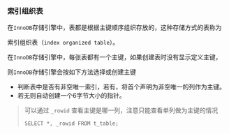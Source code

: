 ### 索引组织表

在`InnoDB`存储引擎中，表都是根据主键顺序组织存放的，这种存储方式的表称为

索引组织表（`index organized table`）。

在`InnoDB`存储引擎中，每张表都有一个主键，如果创建表时没有显示定义主键，

则`InnoDB`存储引擎会按如下方法选择或创建主键

* 判断表中是否有非空唯一索引，若有，将首个声明为非空唯一的列作为主键。
* 若无则自动创建一个6字节大小的指针。

> 可以通过 `_rowid` 查看主键是哪一列，注意只能查看单列做为主键的情况
>
> `SELECT *, _rowid FROM t_table;`